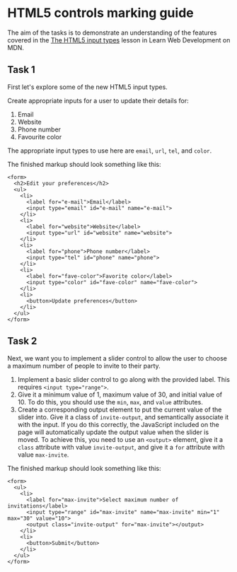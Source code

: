 # HTML5 controls marking guide

The aim of the tasks is to demonstrate an understanding of the features covered in the [The HTML5 input types](https://wiki.developer.mozilla.org/en-US/docs/Learn/Forms/HTML5_input_types) lesson in Learn Web Development on MDN.

## Task 1

First let's explore some of the new HTML5 input types.

Create appropriate inputs for a user to update their details for:

1. Email
2. Website
3. Phone number
4. Favourite color

The appropriate input types to use here are `email`, `url`, `tel`, and `color`.

The finished markup should look something like this:

```
<form>
  <h2>Edit your preferences</h2>
  <ul>
    <li>
      <label for="e-mail">Email</label>
      <input type="email" id="e-mail" name="e-mail">
    </li>
    <li>
      <label for="website">Website</label>
      <input type="url" id="website" name="website">
    </li>
    <li>
      <label for="phone">Phone number</label>
      <input type="tel" id="phone" name="phone">
    </li>
    <li>
      <label for="fave-color">Favorite color</label>
      <input type="color" id="fave-color" name="fave-color">
    </li>
    <li>
      <button>Update preferences</button>
    </li>
  </ul>
</form>
```

## Task 2

Next, we want you to implement a slider control to allow the user to choose a maximum number of people to invite to their party.

1. Implement a basic slider control to go along with the provided label. This requires `<input type="range">`.
2. Give it a minimum value of 1, maximum value of 30, and initial value of 10. To do this, you should use the `min`, `max`, and `value` attributes.
3. Create a corresponding output element to put the current value of the slider into. Give it a class of `invite-output`, and semantically associate it with the input. If you do this correctly, the JavaScript included on the page will automatically update the output value when the slider is moved. To achieve this, you need to use an `<output>` element, give it a `class` attribute with value `invite-output`, and give it a `for` attribute with value `max-invite`.

The finished markup should look something like this:

```
<form>
  <ul>
    <li>
      <label for="max-invite">Select maximum number of invitations</label>
      <input type="range" id="max-invite" name="max-invite" min="1" max="30" value="10">
      <output class="invite-output" for="max-invite"></output>
    </li>
    <li>
      <button>Submit</button>
    </li>
  </ul>
</form>
```
